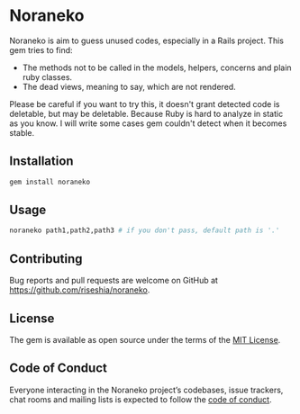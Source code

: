 # Noraneko

Noraneko is aim to guess unused codes, especially in a Rails project.
This gem tries to find:

- The methods not to be called in the models, helpers, concerns and plain ruby classes.
- The dead views, meaning to say, which are not rendered.

Please be careful if you want to try this, it doesn't grant detected code is
deletable, but may be deletable. Because Ruby is hard to analyze in static
as you know. I will write some cases gem couldn't detect when it becomes stable.

## Installation

```ruby
gem install noraneko
```

## Usage

```bash
noraneko path1,path2,path3 # if you don't pass, default path is '.'
```

## Contributing

Bug reports and pull requests are welcome on GitHub at https://github.com/riseshia/noraneko.

## License

The gem is available as open source under the terms of the [MIT License](http://opensource.org/licenses/MIT).

## Code of Conduct

Everyone interacting in the Noraneko project’s codebases, issue trackers, chat rooms and mailing lists is expected to follow the [code of conduct](https://github.com/riseshia/noraneko).
